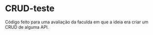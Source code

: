 # CRUD-teste
Código feito para uma avaliação da faculda em que a ideia era criar um CRUD de alguma API.
